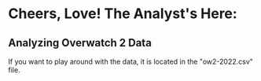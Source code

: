 # Cheers, Love! The Analyst's Here:
## Analyzing Overwatch 2 Data

If you want to play around with the data, it is located in the "ow2-2022.csv" file.
